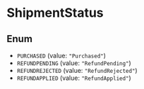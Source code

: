 # ShipmentStatus

## Enum

* `PURCHASED` (value: `"Purchased"`)
* `REFUNDPENDING` (value: `"RefundPending"`)
* `REFUNDREJECTED` (value: `"RefundRejected"`)
* `REFUNDAPPLIED` (value: `"RefundApplied"`)
